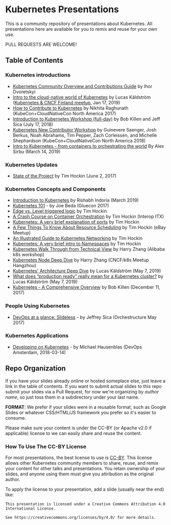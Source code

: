 # Kubernetes Presentations

This is a community repository of presentations about Kubernetes. All presentations here are available for you to remix and reuse for your own use. 

PULL REQUESTS ARE WELCOME! 

## Table of Contents

### Kubernetes introductions

 - [Kubernetes Community Overview and Contributions Guide](https://docs.google.com/presentation/d/1JqcALpsg07eH665ZXQrIvOcin6SzzsIUjMRRVivrZMg) by Ihor Dvoretskyi
 - [Intro to the cloud-native world of Kubernetes](https://speakerdeck.com/luxas/intro-to-the-cloud-native-world-of-kubernetes-january-2019) by Lucas Käldström ([Kubernetes & CNCF Finland meetup](https://www.meetup.com/Kubernetes-Finland/), Jan 17, 2019)
 - [How to Contribute to Kubernetes](https://docs.google.com/presentation/d/1NJfoXynMw1LXT2jrGm8zaE7uP8Mtz5A0isdzmxISCkk/edit?usp=sharing) by Nikhita Raghunath (KubeCon+CloudNativeCon North America 2017)
 - [Introduction to Kubernetes Workshop (full-day)](https://docs.google.com/presentation/d/1zrfVlE5r61ZNQrmXKx5gJmBcXnoa_WerHEnTxu5SMco/edit?usp=sharing) by Bob Killen and Jeff Sica (July 17, 2018)
 - [Kubernetes New Contributor Workshop](https://docs.google.com/presentation/d/1cgEw0t8oeokaN44piqmEemul2gQBqZX5wvj6NncqPFI/edit?usp=sharing) by Guinevere Saenger, Josh Berkus, Noah Abrahams, Tim Pepper, Zach Corleissen, and Michelle Shephardson (KubeCon+CloudNativeCon North America 2018)
 - [Intro to Kubernetes - from containers to orchestrating the world](https://docs.google.com/presentation/d/11cFazU6c8tLWdEvmxYAb2DJ6Pht89Xxpqpsiug_aP7E) By Alex Sirbu (March 14, 2019)

### Kubernetes Updates

- [State of the Project](https://speakerdeck.com/thockin/kubernetes-state-of-the-project) by Tim Hockin (June 2, 2017)

### Kubernetes Concepts and Components

- [Introduction to Kubernetes](https://drive.google.com/file/d/1Lfi8r0GZdFIMgprUrwaf-Lru5RsctML7/view?usp=sharing) by Rishabh Indoria (March 2019)
- [Kubernetes 101](http://slides.eightypercent.net/kubernetes-101/#1) - by Joe Beda (Gluecon 2017)
- [Edge vs. Level triggered logic](https://speakerdeck.com/thockin/edge-vs-level-triggered-logic) by Tim Hockin
- [A Crash Course on Container Orchestration](https://speakerdeck.com/thockin/a-crash-course-on-container-orchestration) by Tim Hockin (Interop ITX)
- [Kubernetes: A very brief explanation of ports](https://speakerdeck.com/thockin/kubernetes-a-very-brief-explanation-of-ports) by Tim Hockin 
- [A Few Things To Know About Resource Scheduling](https://speakerdeck.com/thockin/a-few-things-to-know-about-resource-scheduling) by Tim Hockin (eBay Meetup)
- [An Illustrated Guide to Kubernetes Networking](https://speakerdeck.com/thockin/illustrated-guide-to-kubernetes-networking) by Tim Hockin
- [Kubernetes: A very brief intro to Namespaces](https://speakerdeck.com/thockin/kubernetes-a-very-brief-intro-to-namespaces) by Tim Hockin
- [Kubernetes Walk Through from Technical View](https://speakerdeck.com/resouer/kubernetes-walk-through-from-technical-view) by Harry Zhang (Alibaba k8s workshop)
- [Kubernetes Node Deep Dive](https://speakerdeck.com/resouer/kubernetes-node-under-the-hood) by Harry Zhang (CNCF/k8s Meetup Hangzhou)
- [Kubernetes' Architecture Deep Dive](https://speakerdeck.com/luxas/kubernetes-architecture-deep-dive-umea-may-2019) by Lucas Käldström (May 7, 2019)
- [What does “production ready” really mean for a Kubernetes cluster?](https://speakerdeck.com/luxas/what-does-production-ready-really-mean-for-a-kubernetes-cluster-umea-may-2019) by Lucas Käldström (May 7, 2019)
- [Kubernetes - A Comprehensive Overview](https://docs.google.com/presentation/d/1_xwLGM6U6EDK59s9Zny-zWGGAbQk47cZPuBblU3Upus/edit?usp=sharing) by Bob Killen (December 11, 2017)

### People Using Kubernetes 

- [DevOps at a glance: Slideless](https://drive.google.com/open?id=1TuvKeLggYz3hxH1RHmFCXcX8uprKOrl0vP347JZ988A) - by Jeffrey Sica (Orchestructure May 2017)

### Kubernetes Applications

- [Developing on Kubernetes](https://speakerdeck.com/mhausenblas/developing-on-kubernetes) - by Michael Hausenblas (DevOps Amsterdam, 2018-03-14)

## Repo Organization

If you have your slides already online or hosted someplace else, just leave a link in the table of contents. If you want to submit actual slides to this repo submit your slides via a Pull Request, for now we're organizing by _author name_, so just toss them in a subdirectory under your last name.

**FORMAT**: We prefer if your slides were in a reusable format, such as Google Slides or whatever CSS/HTML/JS framework you prefer so it's easier to consume.

Please make sure your content is under the CC-BY (or Apache v2.0 if applicable) license to we can easily share and reuse the content.

### How To Use The CC-BY License

For most presentations, the best license to use is [CC-BY](https://creativecommons.org/licenses/by/4.0/). This license allows other Kubernetes community members to share, reuse, and remix your content for other talks and presentations. You retain ownership of your slides, and anyone using them must give you attribution as the original author.

To apply the license to your presentation, add a slide (usually near the end) like:

```
This presentation is licensed under a Creative Commons Attribution 4.0 International License.

See https://creativecommons.org/licenses/by/4.0/ for more details.
```

